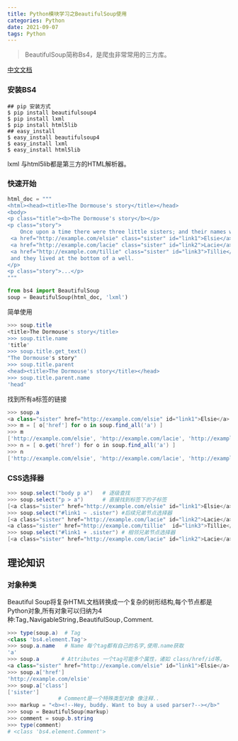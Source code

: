```yaml
---
title: Python模块学习之BeautifulSoup使用
categories: Python
date: 2021-09-07
tags: Python
---
```


> BeautifulSoup简称Bs4，是爬虫非常常用的三方库。

[中文文档](https://beautifulsoup.readthedocs.io/zh_CN/v4.4.0/#id7)

### 安装BS4

```shell
## pip 安装方式
$ pip install beautifulsoup4
$ pip install lxml
$ pip install html5lib
## easy_install
$ easy_install beautifulsoup4
$ easy_install lxml
$ easy_install html5lib
```

lxml 与html5lib都是第三方的HTML解析器。

### 快速开始

```python
html_doc = """
<html><head><title>The Dormouse's story</title></head>
<body>
<p class="title"><b>The Dormouse's story</b></p>
<p class="story">
 	Once upon a time there were three little sisters; and their names were
 <a href="http://example.com/elsie" class="sister" id="link1">Elsie</a>,
 <a href="http://example.com/lacie" class="sister" id="link2">Lacie</a> and
 <a href="http://example.com/tillie" class="sister" id="link3">Tillie</a>;
 and they lived at the bottom of a well.
</p>
<p class="story">...</p>
"""
```

```python
from bs4 import BeautifulSoup
soup = BeautifulSoup(html_doc, 'lxml')
```

简单使用

```powershell
>>> soup.title
<title>The Dormouse's story</title>
>>> soup.title.name
'title'
>>> soup.title.get_text()
"The Dormouse's story"
>>> soup.title.parent
<head><title>The Dormouse's story</title></head>
>>> soup.title.parent.name
'head'
```

找到所有a标签的链接

```powershell
>>> soup.a
<a class="sister" href="http://example.com/elsie" id="link1">Elsie</a>
>>> m = [ o['href'] for o in soup.find_all('a') ]
>>> m
['http://example.com/elsie', 'http://example.com/lacie', 'http://example.com/tillie']
>>> n = [ o.get('href') for o in soup.find_all('a') ]
>>> n
['http://example.com/elsie', 'http://example.com/lacie', 'http://example.com/tillie']
```

### CSS选择器

```powershell
>>> soup.select("body p a")   # 逐级查找
>>> soup.select("p > a")	  # 直接找到标签下的子标签 
[<a class="sister" href="http://example.com/elsie" id="link1">Elsie</a>, <a class="sister" href="http://example.com/lacie" id="link2">Lacie</a>, <a class="sister" href="http://example.com/tillie" id="link3">Tillie</a>]
>>> soup.select("#link1 ~ .sister")	#后续兄弟节点选择器
[<a class="sister" href="http://example.com/lacie" id="link2">Lacie</a>,
<a class="sister" href="http://example.com/tillie"  id="link3">Tillie</a>]
>>> soup.select("#link1 + .sister") # 相邻兄弟节点选择器
[<a class="sister" href="http://example.com/lacie" id="link2">Lacie</a>]
```

## 理论知识

### 对象种类

Beautiful Soup将复杂HTML文档转换成一个复杂的树形结构,每个节点都是Python对象,所有对象可以归纳为4种:Tag` , `NavigableString` , `BeautifulSoup` , `Comment.

```powershell
>>> type(soup.a)  # Tag
<class 'bs4.element.Tag'>
>>> soup.a.name	  # Name 每个tag都有自己的名字,使用.name获取
'a'
>>> soup.a		 # Attributes 一个tag可能多个属性，诸如 class/href/id等。
<a class="sister" href="http://example.com/elsie" id="link1">Elsie</a>
>>> soup.a['href']
'http://example.com/elsie'
>>> soup.a['class']
['sister']
				# Comment是一个特殊类型对象 像注释..
>>> markup = "<b><!--Hey, buddy. Want to buy a used parser?--></b>"
>>> soup = BeautifulSoup(markup)
>>> comment = soup.b.string
>>> type(comment)
# <class 'bs4.element.Comment'>
```






